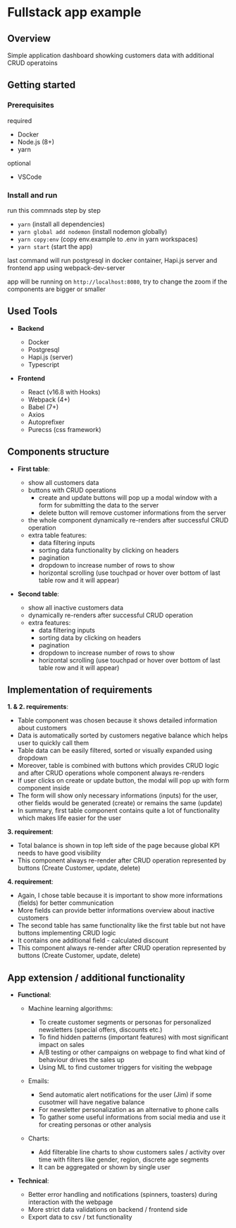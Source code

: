 # Fullstack app example

## Overview

Simple application dashboard showking customers data with additional CRUD operatoins

## Getting started

### Prerequisites

required
- Docker
- Node.js (8+)
- yarn

optional
- VSCode

### Install and run

run this commnads step by step

- `yarn` (install all dependencies)
- `yarn global add nodemon` (install nodemon globally)
- `yarn copy:env` (copy env.example to .env in yarn workspaces)
- `yarn start` (start the app)

last command will run postgresql in docker container, Hapi.js server and frontend app using webpack-dev-server

app will be running on `http://localhost:8080`, try to change the zoom if the components are bigger or smaller

## Used Tools

- **Backend**
  - Docker
  - Postgresql
  - Hapi.js (server)
  - Typescript

- **Frontend**
  - React (v16.8 with Hooks)
  - Webpack (4+)
  - Babel (7+)
  - Axios
  - Autoprefixer
  - Purecss (css framework)

## Components structure

- **First table**:
  - show all customers data
  - buttons with CRUD operations
    - create and update buttons will pop up a modal window with a form for submitting the data to the server
    - delete button will remove customer informations from the server
  - the whole component dynamically re-renders after successful CRUD operation
  - extra table features:
    - data filtering inputs
    - sorting data functionality by clicking on headers
    - pagination
    - dropdown to increase number of rows to show
    - horizontal scrolling (use touchpad or hover over bottom of last table row and it will appear)

- **Second table**:
  - show all inactive customers data
  - dynamically re-renders after successful CRUD operation
  - extra features:
    - data filtering inputs
    - sorting data by clicking on headers
    - pagination
    - dropdown to increase number of rows to show
    - horizontal scrolling (use touchpad or hover over bottom of last table row and it will appear)

## Implementation of requirements

**1. & 2. requirements**:

- Table component was chosen because it shows detailed information about customers
- Data is automatically sorted by customers negative balance which helps user to quickly call them
- Table data can be easily filtered, sorted or visually expanded using dropdown
- Moreover, table is combined with buttons which provides CRUD logic and after CRUD operations whole component always re-renders
- If user clicks on create or update button, the modal will pop up with form component inside
- The form will show only necessary informations (inputs) for the user, other fields would be generated (create) or remains the same (update)
- In summary, first table component contains quite a lot of functionality which makes life easier for the user

**3. requirement**:

- Total balance is shown in top left side of the page because global KPI needs to have good visibility
- This component always re-render after CRUD operation represented by buttons (Create Customer, update, delete)

**4. requirement**:

- Again, I chose table because it is important to show more informations (fields) for better communication
- More fields can provide better informations overview about inactive customers
- The second table has same functionality like the first table but not have buttons implementing CRUD logic
- It contains one additional field - calculated discount
- This component always re-render after CRUD operation represented by buttons (Create Customer, update, delete)

## App extension / additional functionality

- **Functional**:
  - Machine learning algorithms:
    - To create customer segments or personas for personalized newsletters (special offers, discounts etc.)
    - To find hidden patterns (important features) with most significant impact on sales
    - A/B testing or other campaigns on webpage to find what kind of behaviour drives the sales up
    - Using ML to find customer triggers for visiting the webpage

  - Emails:
    - Send automatic alert notifications for the user (Jim) if some cusotmer will have negative balance
    - For newsletter personalization as an alternative to phone calls
    - To gather some useful informations from social media and use it for creating personas or other analysis

  - Charts:
    - Add filterable line charts to show customers sales / activity over time with filters like gender, region, discrete age segments
    - It can be aggregated or shown by single user

- **Technical**:
  - Better error handling and notifications (spinners, toasters) during interaction with the webpage
  - More strict data validations on backend / frontend side
  - Export data to csv / txt functionality

